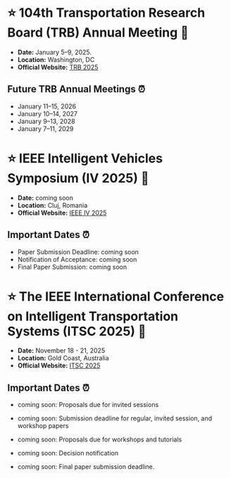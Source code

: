 # :star: 104th Transportation Research Board (TRB) Annual Meeting 🚗

- **Date:**  January 5–9, 2025. 
- **Location:** Washington, DC
- **Official Website:** [TRB 2025](https://www.trb.org/AnnualMeeting/FutureDates.aspx)

## Future TRB Annual Meetings ⏰

- January 11–15, 2026
- January 10–14, 2027
- January 9–13, 2028
- January 7–11, 2029




# :star: IEEE Intelligent Vehicles Symposium (IV 2025) 🚗

- **Date:** coming soon
- **Location:** Cluj, Romania
- **Official Website:** [IEEE IV 2025](https://ieee-iv.org/2025/)

## Important Dates ⏰

- Paper Submission Deadline: coming soon
- Notification of Acceptance: coming soon
- Final Paper Submission: coming soon


 # :star: The IEEE International Conference on Intelligent Transportation Systems (ITSC 2025) 🚗

- **Date:**  November 18 - 21, 2025
- **Location:**   Gold Coast, Australia
- **Official Website:** [ITSC 2025](https://ieee-itsc.org/2025/)

## Important Dates ⏰

- coming soon: Proposals due for invited sessions
  
- coming soon: Submission deadline for regular, invited session, and workshop papers
  
- coming soon: Proposals due for workshops and tutorials
  
- coming soon: Decision notification
  
- coming soon: Final paper submission deadline.





